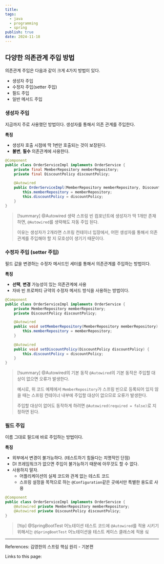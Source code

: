 ```yaml
---
title: 
tags:
  - java
  - programming
  - spring
publish: true
date: 2024-11-18
---
```

## 다양한 의존관계 주입 방법
의존관계 주입은 다음과 같이 크게 4가지 방법이 있다.
- 생성자 주입
- 수정자 주입(setter 주입)
- 필드 주입
- 일반 메서드 주입

### 생성자 주입
지금까지 주로 사용했던 방법이다. 생성자를 통해서 의존 관계를 주입한다.

**특징**
- 생성자 호출 시점에 딱 1번만 호출되는 것이 보장된다.
- **불변**, **필수** 의존관계에 사용한다.

```java
@Component  
public class OrderServiceImpl implements OrderService {  
    private final MemberRepository memberRepository;  
    private final DiscountPolicy discountPolicy;
    
	@Autowired  
	public OrderServiceImpl(MemberRepository memberRepository, DiscountPolicy discountPolicy) {  
	    this.memberRepository = memberRepository;  
	    this.discountPolicy = discountPolicy; 
	}
}
```

> [!summary] @Autowired 생략
> 스프링 빈 컴포넌트에 생성자가 딱 1개만 존재하면, `@Autowired`를 생략해도 자동 주입 된다.
> 
> 이유는 생성자가 2개라면 스프링 컨테이너 입장에서, 어떤 생성자를 통해서 의존관계를 주입해야 할 지 모호성이 생기기 때문이다.

### 수정자 주입 (setter 주입)
필드 값을 변경하는 수정자 메서드인 세터를 통해서 의존관계를 주입하는 방법이다.

**특징**
- **선택**, **변경** 가능성이 있는 의존관계에 사용
- 자바 빈 프로퍼티 규약의 수정자 메서드 방식을 사용하는 방법이다.

```java
@Component  
public class OrderServiceImpl implements OrderService {  
    private MemberRepository memberRepository;  
    private DiscountPolicy discountPolicy;

	@Autowired
	public void setMemberRepository(MemberRepository memberRepository) {
		this.memberRepository = memberRepository;
	}
	
	@Autowired
	public void setDiscountPolicy(DiscountPolicy discountPolicy) {
		this.discountPolicy = discountPolicy;
	}
}
```

> [!summary] @Autowired의 기본 동작
> `@Autowired`의 기본 동작은 주입할 대상이 없으면 오류가 발생한다.
> 
> 예시로, 위 코드 예제에서 `MemberRepository`가 스프링 빈으로 등록되어 있지 않을 때는 스프링 컨테이너 내부에 주입할 대상이 없으므로 오류가 발생한다.
> 
> 주입할 대상이 없어도 동작하게 하려면 `@Autowired(required = false)`로 지정하면 된다.

### 필드 주입
이름 그대로 필드에 바로 주입하는 방법이다.

**특징**
- 외부에서 변경이 불가능하다. (테스트하기 힘들다는 치명적인 단점)
- DI 프레임워크가 없으면 주입이 불가능하기 때문에 아무것도 할 수 없다.
- 사용하지 말자.
	- 어플리케이션의 실제 코드와 관계 없는 테스트 코드
	- 스프링 설정을 목적으로 하는 `@Configuration`같은 곳에서만 특별한 용도로 사용

```java
@Component
public class OrderServiceImpl implements OrderService {
	@Autowired private MemberRepository memberRepository;
	@Autowired private DiscountPolicy discountPolicy;
}
```

> [!tip] @SpringBootTest 어노테이션
> 테스트 코드에 `@Autowired`를 적용 시키기 위해서는 `@SpringBootTest` 어노테이션을 테스트 케이스 클래스에 적용 싴

---
References: 김영한의 스프링 핵심 원리 - 기본편

Links to this page: 